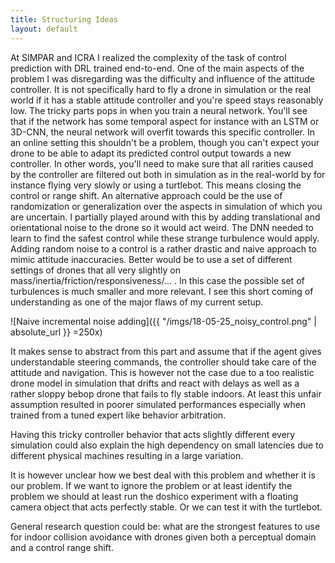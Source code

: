 ```yaml
---
title: Structuring Ideas
layout: default
---
```


At SIMPAR and ICRA I realized the complexity of the task of control prediction with DRL trained end-to-end. 
One of the main aspects of the problem I was disregarding was the difficulty and influence of the attitude controller.
It is not specifically hard to fly a drone in simulation or the real world if it has a stable attitude controller and you're speed stays reasonably low.
The tricky parts pops in when you train a neural network. 
You'll see that if the network has some temporal aspect for instance with an LSTM or 3D-CNN, the neural network will overfit towards this specific controller. 
In an online setting this shouldn't be a problem, though you can't expect your drone to be able to adapt its predicted control output towards a new controller.
In other words, you'll need to make sure that all rarities caused by the controller are filtered out both in simulation as in the real-world by for instance flying very slowly or using a turtlebot.
This means closing the control or range shift.
An alternative approach could be the use of randomization or generalization over the aspects in simulation of which you are uncertain. 
I partially played around with this by adding translational and orientational noise to the drone so it would act weird. 
The DNN needed to learn to find the safest control while these strange turbulence would apply.
Adding random noise to a control is a rather drastic and naive approach to mimic attitude inaccuracies. Better would be to use a set of different settings of drones that all very slightly on mass/inertia/friction/responsiveness/... . In this case the possible set of turbulences is much smaller and more relevant. 
I see this short coming of understanding as one of the major flaws of my current setup.

![Naive incremental noise adding]({{ "/imgs/18-05-25_noisy_control.png" | absolute_url }} =250x)

It makes sense to abstract from this part and assume that if the agent gives understandable steering commands, the controller should take care of the attitude and navigation.
This is however not the case due to a too realistic drone model in simulation that drifts and react with delays as well as a rather sloppy bebop drone that fails to fly stable indoors.
At least this unfair assumption resulted in poorer simulated performances especially when trained from a tuned expert like behavior arbitration.

Having this tricky controller behavior that acts slightly different every simulation could also explain the high dependency on small latencies due to different physical machines resulting in a large variation.

It is however unclear how we best deal with this problem and whether it is our problem. If we want to ignore the problem or at least identify the problem we should at least run the doshico experiment with a floating camera object that acts perfectly stable. Or we can test it with the turtlebot. 









General research question could be: what are the strongest features to use for indoor collision avoidance with drones given both a perceptual domain and a control range shift. 


